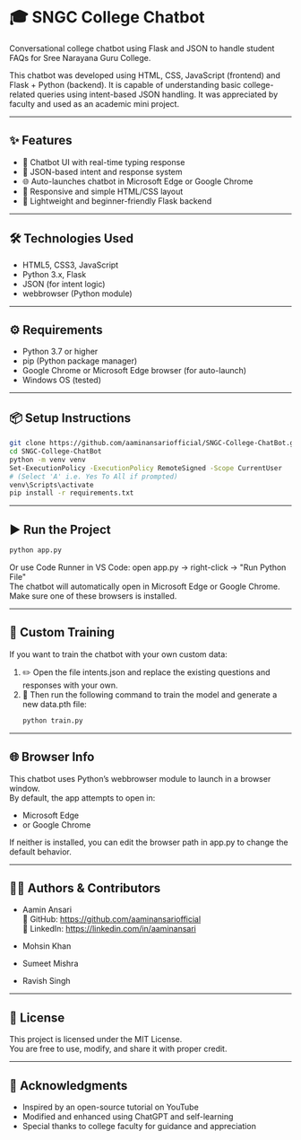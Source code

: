 # 🎓 SNGC College Chatbot

Conversational college chatbot using Flask and JSON to handle student FAQs for Sree Narayana Guru College.

This chatbot was developed using HTML, CSS, JavaScript (frontend) and Flask + Python (backend). It is capable of understanding basic college-related queries using intent-based JSON handling. It was appreciated by faculty and used as an academic mini project.

---

## ✨ Features
- 💬 Chatbot UI with real-time typing response  
- 📄 JSON-based intent and response system  
- 🌐 Auto-launches chatbot in Microsoft Edge or Google Chrome  
- 📱 Responsive and simple HTML/CSS layout  
- 🐍 Lightweight and beginner-friendly Flask backend  

---

## 🛠️ Technologies Used
- HTML5, CSS3, JavaScript  
- Python 3.x, Flask  
- JSON (for intent logic)  
- webbrowser (Python module)  

---

## ⚙️ Requirements
- Python 3.7 or higher  
- pip (Python package manager)  
- Google Chrome or Microsoft Edge browser (for auto-launch)  
- Windows OS (tested)  

---

## 📦 Setup Instructions
```bash
git clone https://github.com/aaminansariofficial/SNGC-College-ChatBot.git
cd SNGC-College-ChatBot
python -m venv venv
Set-ExecutionPolicy -ExecutionPolicy RemoteSigned -Scope CurrentUser
# (Select 'A' i.e. Yes To All if prompted)
venv\Scripts\activate
pip install -r requirements.txt
```

---

## ▶️ Run the Project
```bash
python app.py
```
Or use Code Runner in VS Code: open app.py → right-click → "Run Python File"  
The chatbot will automatically open in Microsoft Edge or Google Chrome. Make sure one of these browsers is installed.

---

## 🧠 Custom Training

If you want to train the chatbot with your own custom data:

1. ✏️ Open the file intents.json and replace the existing questions and responses with your own.  
2. 🧪 Then run the following command to train the model and generate a new data.pth file:
   ```bash
   python train.py
   ```

---

## 🌐 Browser Info
This chatbot uses Python’s webbrowser module to launch in a browser window.  
By default, the app attempts to open in:

- Microsoft Edge  
- or Google Chrome  

If neither is installed, you can edit the browser path in app.py to change the default behavior.

---

## 👨‍💻 Authors & Contributors

- Aamin Ansari  
  🔗 GitHub: https://github.com/aaminansariofficial  
  🔗 LinkedIn: https://linkedin.com/in/aaminansari  

- Mohsin Khan  
- Sumeet Mishra  
- Ravish Singh  

---

## 📄 License
This project is licensed under the MIT License.  
You are free to use, modify, and share it with proper credit.

---

## 🙏 Acknowledgments

- Inspired by an open-source tutorial on YouTube  
- Modified and enhanced using ChatGPT and self-learning  
- Special thanks to college faculty for guidance and appreciation
